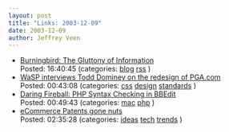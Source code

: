 ```yaml
--- 
layout: post
title: "Links: 2003-12-09"
date: 2003-12-09
author: Jeffrey Veen
---
```

<ul>
    <li><a href="http://weblog.burningbird.net/fires/technology/the_gluttony_of_information.htm">Burningbird: The Gluttony of Information</a><br /><span class="link-meta">Posted: 16:40:45 (categories: <a href="http://del.icio.us/veen/blog">blog</a> <a href="http://del.icio.us/veen/rss">rss</a> )</span></li>
    <li><a href="http://webstandards.org/learn/interviews/tdominey/">WaSP interviews Todd Dominey on the redesign of PGA.com</a><br /><span class="link-meta">Posted: 00:43:08 (categories: <a href="http://del.icio.us/veen/css">css</a> <a href="http://del.icio.us/veen/design">design</a> <a href="http://del.icio.us/veen/standards">standards</a> )</span></li>
    <li><a href="http://daringfireball.net/2003/12/php_syntax_checking_in_bbedit">Daring Fireball: PHP Syntax Checking in BBEdit</a><br /><span class="link-meta">Posted: 00:49:43 (categories: <a href="http://del.icio.us/veen/mac">mac</a> <a href="http://del.icio.us/veen/php">php</a> )</span></li>
    <li><a href="http://www.mimesis.net/swpat/video.htm">eCommerce Patents gone nuts</a><br /><span class="link-meta">Posted: 02:35:28 (categories: <a href="http://del.icio.us/veen/ideas">ideas</a> <a href="http://del.icio.us/veen/tech">tech</a> <a href="http://del.icio.us/veen/trends">trends</a> )</span></li>
  </ul>
&#8203;